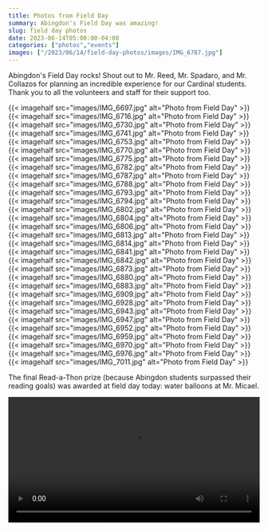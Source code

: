 ```yaml
--- 
title: Photos from Field Day
summary: Abingdon's Field Day was amazing!
slug: field day photos
date: 2023-06-14T05:00:00-04:00
categories: ["photos","events"]
images: ["/2023/06/14/field-day-photos/images/IMG_6787.jpg"]
---
```


Abingdon's Field Day rocks! Shout out to Mr. Reed, Mr. Spadaro, and Mr. Collazos for planning an incredible experience for our Cardinal students. Thank you to all the volunteers and staff for their support too.

{{< imagehalf src="images/IMG_6697.jpg" alt="Photo from Field Day" >}}
{{< imagehalf src="images/IMG_6716.jpg" alt="Photo from Field Day" >}}
{{< imagehalf src="images/IMG_6730.jpg" alt="Photo from Field Day" >}}
{{< imagehalf src="images/IMG_6741.jpg" alt="Photo from Field Day" >}}
{{< imagehalf src="images/IMG_6753.jpg" alt="Photo from Field Day" >}}
{{< imagehalf src="images/IMG_6770.jpg" alt="Photo from Field Day" >}}
{{< imagehalf src="images/IMG_6775.jpg" alt="Photo from Field Day" >}}
{{< imagehalf src="images/IMG_6782.jpg" alt="Photo from Field Day" >}}
{{< imagehalf src="images/IMG_6787.jpg" alt="Photo from Field Day" >}}
{{< imagehalf src="images/IMG_6788.jpg" alt="Photo from Field Day" >}}
{{< imagehalf src="images/IMG_6793.jpg" alt="Photo from Field Day" >}}
{{< imagehalf src="images/IMG_6794.jpg" alt="Photo from Field Day" >}}
{{< imagehalf src="images/IMG_6802.jpg" alt="Photo from Field Day" >}}
{{< imagehalf src="images/IMG_6804.jpg" alt="Photo from Field Day" >}}
{{< imagehalf src="images/IMG_6806.jpg" alt="Photo from Field Day" >}}
{{< imagehalf src="images/IMG_6813.jpg" alt="Photo from Field Day" >}}
{{< imagehalf src="images/IMG_6814.jpg" alt="Photo from Field Day" >}}
{{< imagehalf src="images/IMG_6841.jpg" alt="Photo from Field Day" >}}
{{< imagehalf src="images/IMG_6842.jpg" alt="Photo from Field Day" >}}
{{< imagehalf src="images/IMG_6873.jpg" alt="Photo from Field Day" >}}
{{< imagehalf src="images/IMG_6880.jpg" alt="Photo from Field Day" >}}
{{< imagehalf src="images/IMG_6883.jpg" alt="Photo from Field Day" >}}
{{< imagehalf src="images/IMG_6909.jpg" alt="Photo from Field Day" >}}
{{< imagehalf src="images/IMG_6928.jpg" alt="Photo from Field Day" >}}
{{< imagehalf src="images/IMG_6943.jpg" alt="Photo from Field Day" >}}
{{< imagehalf src="images/IMG_6947.jpg" alt="Photo from Field Day" >}}
{{< imagehalf src="images/IMG_6952.jpg" alt="Photo from Field Day" >}}
{{< imagehalf src="images/IMG_6959.jpg" alt="Photo from Field Day" >}}
{{< imagehalf src="images/IMG_6970.jpg" alt="Photo from Field Day" >}}
{{< imagehalf src="images/IMG_6976.jpg" alt="Photo from Field Day" >}}
{{< imagehalf src="images/IMG_7011.jpg" alt="Photo from Field Day" >}}

The final Read-a-Thon prize (because Abingdon students surpassed their reading goals) was awarded at field day today: water balloons at Mr. Micael.

<video controls width="100%">
    <source src="images/IMG_6980.mp4" type="video/mp4">
</video>

